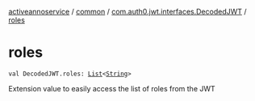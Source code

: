 [activeannoservice](../../index.md) / [common](../index.md) / [com.auth0.jwt.interfaces.DecodedJWT](index.md) / [roles](./roles.md)

# roles

`val DecodedJWT.roles: `[`List`](https://kotlinlang.org/api/latest/jvm/stdlib/kotlin.collections/-list/index.html)`<`[`String`](https://kotlinlang.org/api/latest/jvm/stdlib/kotlin/-string/index.html)`>`

Extension value to easily access the list of roles from the JWT

